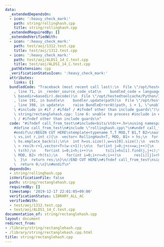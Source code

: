 ```yaml
---
data:
  _extendedDependsOn:
  - icon: ':heavy_check_mark:'
    path: string/rollinghash.cpp
    title: string/rollinghash.cpp
  _extendedRequiredBy: []
  _extendedVerifiedWith:
  - icon: ':heavy_check_mark:'
    path: test/aoj/1312.test.cpp
    title: test/aoj/1312.test.cpp
  - icon: ':heavy_check_mark:'
    path: test/aoj/ALDS1_14_C.test.cpp
    title: test/aoj/ALDS1_14_C.test.cpp
  _pathExtension: cpp
  _verificationStatusIcon: ':heavy_check_mark:'
  attributes:
    links: []
  bundledCode: "Traceback (most recent call last):\n  File \"/opt/hostedtoolcache/Python/3.9.0/x64/lib/python3.9/site-packages/onlinejudge_verify/documentation/build.py\"\
    , line 71, in _render_source_code_stat\n    bundled_code = language.bundle(stat.path,\
    \ basedir=basedir).decode()\n  File \"/opt/hostedtoolcache/Python/3.9.0/x64/lib/python3.9/site-packages/onlinejudge_verify/languages/cplusplus.py\"\
    , line 191, in bundle\n    bundler.update(path)\n  File \"/opt/hostedtoolcache/Python/3.9.0/x64/lib/python3.9/site-packages/onlinejudge_verify/languages/cplusplus_bundle.py\"\
    , line 398, in update\n    raise BundleErrorAt(path, i + 1, \"unable to process\
    \ #include in #if / #ifdef / #ifndef other than include guards\")\nonlinejudge_verify.languages.cplusplus_bundle.BundleErrorAt:\
    \ string/rectanglehash.cpp: line 6: unable to process #include in #if / #ifdef\
    \ / #ifndef other than include guards\n"
  code: "#ifndef call_from_test\n#include<bits/stdc++.h>\nusing namespace std;\n\n\
    #define call_from_test\n#include \"rollinghash.cpp\"\n#undef call_from_test\n\n\
    #endif\n//BEGIN CUT HERE\ntemplate<typename T,T MOD,T B1,T B2>\nauto rectangle_hash(vector<string>\
    \ vs,int r,int c){\n  vector< RollingHash<T, MOD, B1> > hs;\n  for(string s:vs)\
    \ hs.emplace_back(s);\n\n  int h=vs.size(),w=vs[0].size();\n  vector< vector<T>\
    \ > res(h-r+1,vector<T>(w-c+1));\n\n  for(int j=0;j+c<=w;j++){\n    vector<T>\
    \ ts(h);\n    for(int i=0;i<h;i++)\n      ts[i]=hs[i].find(j,j+c);\n\n    RollingHash<T,\
    \ MOD, B2> rh(ts);\n    for(int i=0;i+r<=h;i++)\n      res[i][j]=rh.find(i,i+r);\n\
    \  }\n  return res;\n}\n//END CUT HERE\n#ifndef call_from_test\nsigned main(){\n\
    \  return 0;\n}\n#endif\n"
  dependsOn:
  - string/rollinghash.cpp
  isVerificationFile: false
  path: string/rectanglehash.cpp
  requiredBy: []
  timestamp: '2019-12-17 22:01:05+09:00'
  verificationStatus: LIBRARY_ALL_AC
  verifiedWith:
  - test/aoj/1312.test.cpp
  - test/aoj/ALDS1_14_C.test.cpp
documentation_of: string/rectanglehash.cpp
layout: document
redirect_from:
- /library/string/rectanglehash.cpp
- /library/string/rectanglehash.cpp.html
title: string/rectanglehash.cpp
---
```

